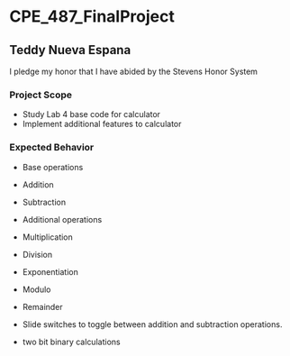 # CPE_487_FinalProject

## Teddy Nueva Espana

I pledge my honor that I have abided by the Stevens Honor System

### Project Scope

- Study Lab 4 base code for calculator
- Implement additional features to calculator

### Expected Behavior
- Base operations
- Addition
- Subtraction
- Additional operations
- Multiplication
- Division
- Exponentiation
- Modulo
- Remainder

- Slide switches to toggle between addition and subtraction operations.
- two bit binary calculations 
